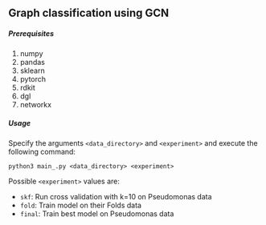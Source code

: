 ## Graph classification using GCN

##### Prerequisites

1. numpy
2. pandas
3. sklearn
4. pytorch
5. rdkit
6. dgl
7. networkx

##### Usage
Specify the arguments `<data_directory>` and `<experiment>` and execute the following command:

  `python3 main_.py <data_directory> <experiment>` 

Possible `<experiment>` values are: 
* `skf`: Run cross validation with k=10 on Pseudomonas data
* `fold`: Train model on their Folds data
* `final`: Train best model on Pseudomonas data
